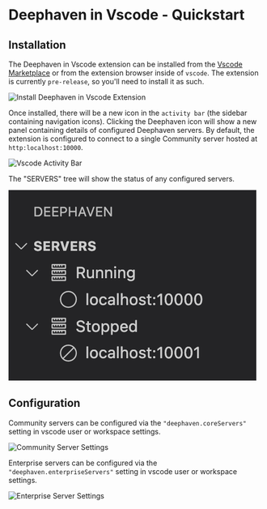# Deephaven in Vscode - Quickstart

## Installation

The Deephaven in Vscode extension can be installed from the [Vscode Marketplace](https://marketplace.visualstudio.com/items?itemName=deephaven.vscode-deephaven) or from the extension browser inside of `vscode`. The extension is currently `pre-release`, so you'll need to install it as such.

![Install Deephaven in Vscode Extension](./images/01_installation-pre-release.png)

Once installed, there will be a new icon in the `activity bar` (the sidebar containing navigation icons). Clicking the Deephaven icon will show a new panel containing details of configured Deephaven servers. By default, the extension is configured to connect to a single Community server hosted at `http:localhost:10000`.

![Vscode Activity Bar](./images/02_dh-activty-bar.gif)

The "SERVERS" tree will show the status of any configured servers.

![Server Status](./images/server-status.png)

## Configuration

Community servers can be configured via the `"deephaven.coreServers"` setting in vscode user or workspace settings.

![Community Server Settings](./images/03_add-community-server.gif)

Enterprise servers can be configured via the `"deephaven.enterpriseServers"` setting in vscode user or workspace settings.

![Enterprise Server Settings](./images/04_dhe-settings.gif)